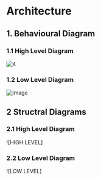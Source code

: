 
# Architecture

## 1. Behavioural Diagram

### 1.1 High Level Diagram

![4](https://user-images.githubusercontent.com/46949702/157837592-a2a2ccb4-a6a8-4276-bd56-110163832385.png)

### 1.2 Low Level Diagram

![image](https://user-images.githubusercontent.com/98879965/157840617-61b89b40-00ea-4090-a5e4-1b4199aa9339.png)

## 2 Structral Diagrams

### 2.1 High Level Diagram

![HIGH LEVEL]

### 2.2 Low Level Diagram

![LOW LEVEL]



